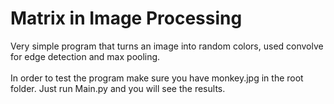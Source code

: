 # Matrix in Image Processing

Very simple program that turns an image into random colors, used convolve for edge detection and max pooling.
<br/>
<br/>
In order to test the program make sure you have monkey.jpg in the root folder. Just run Main.py and you will see the results. 

